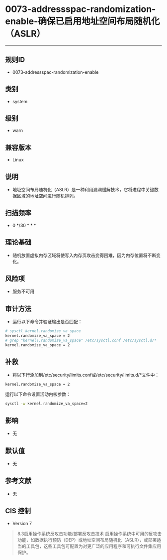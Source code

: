 # 0073-addressspac-randomization-enable-确保已启用地址空间布局随机化（ASLR）
---

## 规则ID

- 0073-addressspac-randomization-enable


## 类别

- system


## 级别

- warn


## 兼容版本


- Linux




## 说明


- 地址空间布局随机化（ASLR）是一种利用漏洞缓解技术，它将进程中关键数据区域的地址空间进行随机排列。



## 扫描频率
- 0 */30 * * *

## 理论基础


- 随机放置虚拟内存区域将使写入内存页攻击变得困难，因为内存位置将不断变化。
>






## 风险项


- 服务不可用



## 审计方法
- 运行以下命令并验证输出是否匹配：

```bash
# sysctl kernel.randomize_va_space
kernel.randomize_va_space = 2
# grep "kernel\.randomize_va_space" /etc/sysctl.conf /etc/sysctl.d/*
kernel.randomize_va_space = 2
```




## 补救
- 将以下行添加到/etc/security/limits.conf或/etc/security/limits.d/*文件中：

``` bash
kernel.randomize_va_space = 2
```
运行以下命令设置活动内核参数：
``` bash
sysctl -w kernel.randomize_va_space=2
```



## 影响


- 无




## 默认值


- 无




## 参考文献


- 无



## CIS 控制


- Version 7
>   8.3启用操作系统反攻击功能/部署反攻击技术
    启用操作系统中可用的反攻击功能，如数据执行预防（DEP）或地址空间布局随机化（ASLR），或部署适当的工具包，这些工具包可配置为对更广泛的应用程序和可执行文件集应用保护。


